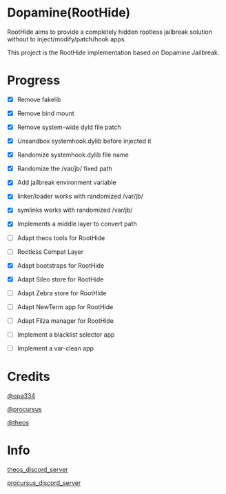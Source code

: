 # Dopamine(RootHide)

RootHide aims to provide a completely hidden rootless jailbreak solution without to inject/modify/patch/hook apps.

This project is the RootHide implementation based on Dopamine Jailbreak.


# Progress

- [x]  Remove fakelib
- [x]  Remove bind mount
- [x]  Remove system-wide dyld file patch
- [x]  Unsandbox systemhook.dylib before injected it
- [x]  Randomize systemhook.dylib file name
- [x]  Randomize the /var/jb/ fixed path
- [x]  Add jailbreak environment variable
- [x]  linker/loader works with randomized /var/jb/
- [x]  symlinks works with randomized /var/jb/
- [x]  Implements a middle layer to convert path
- [ ]  Adapt theos tools for RootHide
- [ ]  Rootless Compat Layer
- [x]  Adapt bootstraps for RootHide
- [x]  Adapt Sileo store for RootHide
- [ ]  Adapt Zebra store for RootHide
- [ ]  Adapt NewTerm app for RootHide
- [ ]  Adapt Filza manager for RootHide
- [ ]  Implement a blacklist selector app
- [ ]  Implement a var-clean app


# Credits

[@opa334](https://github.com/opa334/)

[@procursus](https://github.com/ProcursusTeam/Procursus)

[@theos](https://github.com/theos/theos)


# Info

[theos_discord_server](https://theos.dev/discord)

[procursus_discord_server](https://discord.gg/QJDrrAJPDY)


